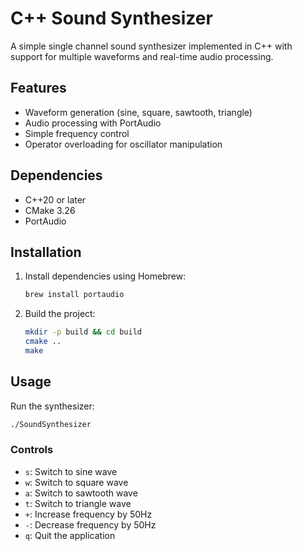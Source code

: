 # C++ Sound Synthesizer

A simple single channel sound synthesizer implemented in C++ with support for multiple waveforms and real-time audio processing.

## Features

- Waveform generation (sine, square, sawtooth, triangle)
- Audio processing with PortAudio
- Simple frequency control 
- Operator overloading for oscillator manipulation

## Dependencies

- C++20 or later
- CMake 3.26
- PortAudio 

## Installation

1. Install dependencies using Homebrew:
   ```bash
   brew install portaudio
   ```

2. Build the project:
   ```bash
   mkdir -p build && cd build
   cmake ..
   make
   ```

## Usage

Run the synthesizer:
```bash
./SoundSynthesizer
```

### Controls
- `s`: Switch to sine wave
- `w`: Switch to square wave
- `a`: Switch to sawtooth wave
- `t`: Switch to triangle wave
- `+`: Increase frequency by 50Hz
- `-`: Decrease frequency by 50Hz
- `q`: Quit the application

